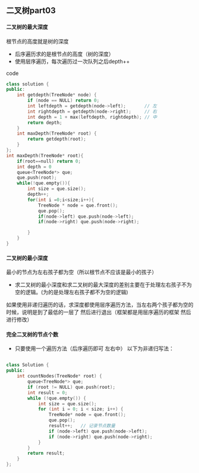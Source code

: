 ## 二叉树part03
#### 二叉树的最大深度
根节点的高度就是树的深度
- 后序遍历求的是根节点的高度（树的深度）
- 使用层序遍历，每次遍历过一次队列之后depth++

code
```CPP
class solution {
public:
    int getdepth(TreeNode* node) {
        if (node == NULL) return 0;
        int leftdepth = getdepth(node->left);       // 左
        int rightdepth = getdepth(node->right);     // 右
        int depth = 1 + max(leftdepth, rightdepth); // 中
        return depth;
    }
    int maxDepth(TreeNode* root) {
        return getdepth(root);
    }
};
int maxDepth(TreeNode* root){
    if(root==null) return 0;
    int depth = 0
    queue<TreeNode*> que;
    que.push(root);
    while(!que.empty()){
        int size = que.size();
        depth++;
        for(int i =0;i<size;i++){
            TreeNode * node = que.front();
            que.pop();
            if(node->left) que.push(node->left);
            if(node->right) que.push(node->right);

        }
    }
}
```

#### 二叉树的最小深度
最小的节点为左右孩子都为空（所以根节点不应该是最小的孩子）
- 求二叉树的最小深度和求二叉树的最大深度的差别主要在于处理左右孩子不为空的逻辑。(为的是处理左右孩子都不为空的逻辑)

如果使用非递归遍历的话，求深度都使用层序遍历方法，当左右两个孩子都为空的时候，说明是到了最低的一层了 然后进行退出（框架都是用层序遍历的框架 然后进行修改）




#### 完全二叉树的节点个数
- 只要使用一个遍历方法（后序遍历即可 左右中）
以下为非递归写法：

```CPP

class Solution {
public:
    int countNodes(TreeNode* root) {
        queue<TreeNode*> que;
        if (root != NULL) que.push(root);
        int result = 0;
        while (!que.empty()) {
            int size = que.size();
            for (int i = 0; i < size; i++) {
                TreeNode* node = que.front();
                que.pop();
                result++;   // 记录节点数量
                if (node->left) que.push(node->left);
                if (node->right) que.push(node->right);
            }
        }
        return result;
    }
};

```
